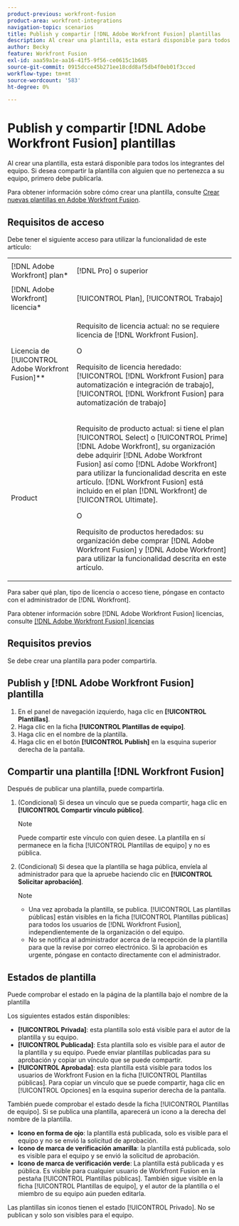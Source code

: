 ```yaml
---
product-previous: workfront-fusion
product-area: workfront-integrations
navigation-topic: scenarios
title: Publish y compartir [!DNL Adobe Workfront Fusion] plantillas
description: Al crear una plantilla, esta estará disponible para todos los integrantes del equipo. Si desea compartir la plantilla con alguien que no pertenezca a su equipo, primero debe publicarla.
author: Becky
feature: Workfront Fusion
exl-id: aaa59a1e-aa16-41f5-9f56-ce0615c1b685
source-git-commit: 0915dcce45b271ee18cdd8af5db4f0eb01f3cced
workflow-type: tm+mt
source-wordcount: '583'
ht-degree: 0%

---
```


# Publish y compartir [!DNL Adobe Workfront Fusion] plantillas

Al crear una plantilla, esta estará disponible para todos los integrantes del equipo. Si desea compartir la plantilla con alguien que no pertenezca a su equipo, primero debe publicarla.

Para obtener información sobre cómo crear una plantilla, consulte [Crear nuevas plantillas en Adobe Workfront Fusion](../../../workfront-fusion/scenarios/templates/create-new-fusion-templates.md).

## Requisitos de acceso

Debe tener el siguiente acceso para utilizar la funcionalidad de este artículo:

<table style="table-layout:auto"> 
 <col> 
 <col> 
 <tbody> 
  <tr> 
    <td role="rowheader">[!DNL Adobe Workfront] plan*</td> 
   <td> <p>[!DNL Pro] o superior</p> </td> 
  </tr> 
  <tr data-mc-conditions=""> 
   <td role="rowheader">[!DNL Adobe Workfront] licencia*</td> 
   <td> <p>[!UICONTROL Plan], [!UICONTROL Trabajo]</p> </td> 
  </tr> 
  <tr> 
   <td role="rowheader">Licencia de [!UICONTROL Adobe Workfront Fusion]**</td> 
  <td>
   <p>Requisito de licencia actual: no se requiere licencia de [!DNL Workfront Fusion].</p>
   <p>O</p>
   <p>Requisito de licencia heredado: [!UICONTROL [!DNL Workfront Fusion] para automatización e integración de trabajo], [!UICONTROL [!DNL Workfront Fusion] para automatización de trabajo]</p>
   </td>    </tr> 
  </tr> 
  <tr> 
   <td role="rowheader">Product</td> 
   <td>
   <p>Requisito de producto actual: si tiene el plan [!UICONTROL Select] o [!UICONTROL Prime] [!DNL Adobe Workfront], su organización debe adquirir [!DNL Adobe Workfront Fusion] así como [!DNL Adobe Workfront] para utilizar la funcionalidad descrita en este artículo. [!DNL Workfront Fusion] está incluido en el plan [!DNL Workfront] de [!UICONTROL Ultimate].</p>
   <p>O</p>
   <p>Requisito de productos heredados: su organización debe comprar [!DNL Adobe Workfront Fusion] y [!DNL Adobe Workfront] para utilizar la funcionalidad descrita en este artículo.</p>
   </td> 
  </tr> 
 </tbody> 
</table>

Para saber qué plan, tipo de licencia o acceso tiene, póngase en contacto con el administrador de [!DNL Workfront].

Para obtener información sobre [!DNL Adobe Workfront Fusion] licencias, consulte [[!DNL Adobe Workfront Fusion] licencias](../../../workfront-fusion/get-started/license-automation-vs-integration.md)

## Requisitos previos

Se debe crear una plantilla para poder compartirla.

## Publish y [!DNL Adobe Workfront Fusion] plantilla

1. En el panel de navegación izquierdo, haga clic en **[!UICONTROL Plantillas]**.
1. Haga clic en la ficha **[!UICONTROL Plantillas de equipo]**.
1. Haga clic en el nombre de la plantilla.
1. Haga clic en el botón **[!UICONTROL Publish]** en la esquina superior derecha de la pantalla.

## Compartir una plantilla [!DNL Workfront Fusion]

Después de publicar una plantilla, puede compartirla.

1. (Condicional) Si desea un vínculo que se pueda compartir, haga clic en **[!UICONTROL Compartir vínculo público]**.

   >[!NOTE]
   >
   >Puede compartir este vínculo con quien desee. La plantilla en sí permanece en la ficha [!UICONTROL Plantillas de equipo] y no es pública.

1. (Condicional) Si desea que la plantilla se haga pública, envíela al administrador para que la apruebe haciendo clic en **[!UICONTROL Solicitar aprobación]**.

   >[!NOTE]
   >
   >* Una vez aprobada la plantilla, se publica. [!UICONTROL Las plantillas públicas] están visibles en la ficha [!UICONTROL Plantillas públicas] para todos los usuarios de [!DNL Workfront Fusion], independientemente de la organización o del equipo.
   >* No se notifica al administrador acerca de la recepción de la plantilla para que la revise por correo electrónico. Si la aprobación es urgente, póngase en contacto directamente con el administrador.


## Estados de plantilla

Puede comprobar el estado en la página de la plantilla bajo el nombre de la plantilla

Los siguientes estados están disponibles:

* **[!UICONTROL Privada]**: esta plantilla solo está visible para el autor de la plantilla y su equipo.
* **[!UICONTROL Publicada]**: Esta plantilla solo es visible para el autor de la plantilla y su equipo. Puede enviar plantillas publicadas para su aprobación y copiar un vínculo que se puede compartir.
* **[!UICONTROL Aprobada]**: esta plantilla está visible para todos los usuarios de Workfront Fusion en la ficha [!UICONTROL Plantillas públicas]. Para copiar un vínculo que se puede compartir, haga clic en [!UICONTROL Opciones] en la esquina superior derecha de la pantalla.

También puede comprobar el estado desde la ficha [!UICONTROL Plantillas de equipo]. Si se publica una plantilla, aparecerá un icono a la derecha del nombre de la plantilla.

* **Icono en forma de ojo**: la plantilla está publicada, solo es visible para el equipo y no se envió la solicitud de aprobación.
* **Icono de marca de verificación amarilla**: la plantilla está publicada, solo es visible para el equipo y se envió la solicitud de aprobación.
* **Icono de marca de verificación verde**: La plantilla está publicada y es pública. Es visible para cualquier usuario de Workfront Fusion en la pestaña [!UICONTROL Plantillas públicas]. También sigue visible en la ficha [!UICONTROL Plantillas de equipo], y el autor de la plantilla o el miembro de su equipo aún pueden editarla.

Las plantillas sin iconos tienen el estado [!UICONTROL Privado]. No se publican y solo son visibles para el equipo.
